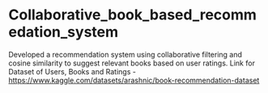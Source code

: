 # Collaborative_book_based_recommedation_system
Developed a recommendation system using collaborative filtering and cosine similarity to suggest relevant books based on user ratings.
Link for Dataset of Users, Books and Ratings - https://www.kaggle.com/datasets/arashnic/book-recommendation-dataset
